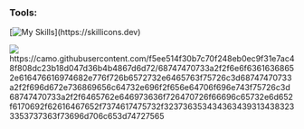 ### Tools:
[![My Skills](https://skillicons.dev/icons?i=kotlin,photoshop,firebase,)](https://skillicons.dev)

<a href="https://github.com/MarlonGarciaBermejo/HiLoCardGameApp/graphs/contributors">
  <img src="https://contrib.rocks/image?repo=MarlonGarciaBermejo/HiLoCardGameApp" />
</a>
https://camo.githubusercontent.com/f5ee514f30b7c70f248eb0ec9f31e7ac48f808dc23b18d047d36b4b4867d6d72/68747470733a2f2f6e6f63616368652e616476616974682e776f726b6572732e6465763f75726c3d68747470733a2f2f696d672e736869656c64732e696f2f656e64706f696e743f75726c3d68747470733a2f2f6465762e646973636f726470726f66696c65732e6d652f6170692f62616467652f7374617475732f3237363534343634393134383233353737363f73696d706c653d74727565
